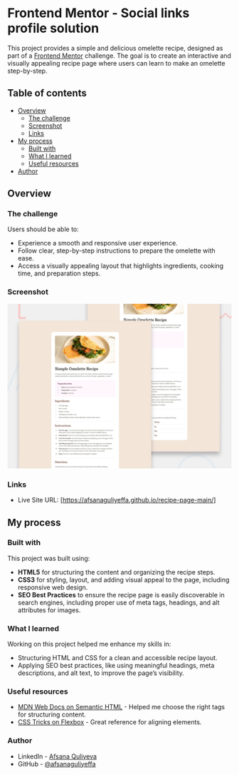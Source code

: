 # Frontend Mentor - Social links profile solution

This project provides a simple and delicious omelette recipe, designed as part of a [Frontend Mentor](https://www.frontendmentor.io/) challenge. The goal is to create an interactive and visually appealing recipe page where users can learn to make an omelette step-by-step.

## Table of contents

- [Overview](#overview)
  - [The challenge](#the-challenge)
  - [Screenshot](#screenshot)
  - [Links](#links)
- [My process](#my-process)
  - [Built with](#built-with)
  - [What I learned](#what-i-learned)
  - [Useful resources](#useful-resources)
- [Author](#author)

## Overview

### The challenge

Users should be able to:

- Experience a smooth and responsive user experience.
- Follow clear, step-by-step instructions to prepare the omelette with ease.
- Access a visually appealing layout that highlights ingredients, cooking time, and preparation steps.

### Screenshot

![](./preview.jpg)

### Links

- Live Site URL: [https://afsanaguliyeffa.github.io/recipe-page-main/]

## My process

### Built with

This project was built using:

- **HTML5** for structuring the content and organizing the recipe steps.
- **CSS3** for styling, layout, and adding visual appeal to the page, including responsive web design.
- **SEO Best Practices** to ensure the recipe page is easily discoverable in search engines, including proper use of meta tags, headings, and alt attributes for images.

### What I learned

Working on this project helped me enhance my skills in:

- Structuring HTML and CSS for a clean and accessible recipe layout.
- Applying SEO best practices, like using meaningful headings, meta descriptions, and alt text, to improve the page’s visibility.

### Useful resources

- [MDN Web Docs on Semantic HTML](https://developer.mozilla.org/en-US/docs/Glossary/Semantics#semantics_in_html) - Helped me choose the right tags for structuring content.
- [CSS Tricks on Flexbox](https://css-tricks.com/snippets/css/a-guide-to-flexbox/) - Great reference for aligning elements.

### Author

- LinkedIn - [Afsana Quliyeva](https://www.linkedin.com/in/afsana-quliyeva-776475161/)
- GitHub - [@afsanaguliyeffa](https://github.com/afsanaguliyeffa)
